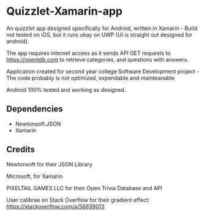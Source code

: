 # Quizzlet-Xamarin-app
An quizzlet app designed specifically for Android, written in Xamarin - Build not tested on iOS, but it runs okay on UWP (UI is straight out designed for android).

The app requires internet access as it sends API GET requests to https://opentdb.com to retrieve categories, and questions with answers.

Application created for second year college Software Development project - The code probably is not optimized, expendable and mainteanable 

Android 100% tested and working as designed.

## Dependencies 
* Newtonsoft.JSON
* Xamarin

## Credits
Newtonsoft for their JSON Library

Microsoft, for Xamarin

PIXELTAIL GAMES LLC for their Open Trivia Database and API

User calibrae on Stack Overflow for their gradient effect: https://stackoverflow.com/a/56839013
